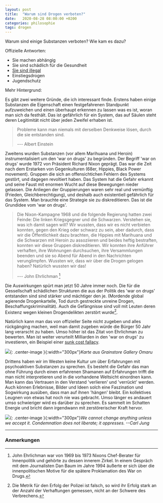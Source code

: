 ```yaml
---
layout: post
title:  "Warum sind Drogen verboten?"
date:   2020-08-28 08:00:00 +0200
categories: philosophie
tags: drogen
---
```


Warum sind einige Substanzen verboten? Wie kam es dazu?

Offizielle Antworten: 
- Sie machen abhängig
- Sie sind schädlich für die Gesundheit
- [Sie sind illegal](https://de.wikipedia.org/wiki/Marlene_Mortler#Umstrittene_Cannabis-Politik)
- Einstiegsdrogen
- Jugendschutz

Mehr Hintergrund:

Es gibt zwei weitere Gründe, die ich interessant finde. Erstens haben einige Substanzen die Eigenschaft einen festgefahrenen Standpunkt aufzuweichen und einen überhaupt erkennen zu lassen was es ist, woran man sich da festhält. Das ist gefährlich für ein System, das auf Säulen steht deren Legitimität nicht über jeden Zweifel erhaben ist.

>Probleme kann man niemals mit derselben Denkweise lösen, durch die sie entstanden sind.
>
> --- Albert Einstein

Zweitens wurden Substanzen (vor allem Marihuana und Heroin) instrumentalisiert um den 'war on drugs' zu begründen. Der Begriff 'war on drugs' wurde 1972 von Präsident Richard Nixon geprägt. Das war die Zeit nach dem Erstarken von Gegenkulturen (68er, Hippies, Black Power movement). Gruppen die sich an offensichtichen Fehlern des Systems gestört, und dagegen revoltiert haben. Das System hat die Gefahr erkannt und seine Faust mit enormen Wucht auf diese Bewegungen nieder gelassen. Die Anliegen der Gruppierungen waren sehr real und vernünftig (Frieden, Gleichberechtigung), und deshalb auch existentiell gefährlich für das System. Man brauchte eine Strategie sie zu diskreditieren. Das ist die Grundidee vom 'war on drugs'.

> Die Nixon-Kampagne 1968 und die folgende Regierung hatten zwei Feinde: Die linken Kriegsgegner und die Schwarzen. Verstehen sie, was ich damit sagen will? Wir wussten, dass wir es nicht verbieten konnten, gegen den Krieg oder schwarz zu sein, aber dadurch, dass wir die Öffentlichkeit dazu brachten, die Hippies mit Marihuana und die Schwarzen mit Heroin zu assoziieren und beides heftig bestraften, konnten wir diese Gruppen diskreditieren. Wir konnten ihre Anführer verhaften, ihre Wohnungen durchsuchen, ihre Versammlungen beenden und sie so Abend für Abend in den Nachrichten verunglimpfen. Wussten wir, dass wir über die Drogen gelogen haben? Natürlich wussten wir das!
>
> --- John Ehrlichman [^1]

Die Auswirkungen spürt man jetzt 50 Jahre immer noch. Die für die Gessellschaft schädlichen Strukturen die aus der Politik des 'war on drugs' entstanden sind sind stärker und mächtiger den je. (Mordende global agierende Drogenkartelle, Tod durch gestreckte unreine Drogen, Beschaffungskriminalität). Auch die Gefängnisse sind voll mit Leuten deren Existenz wegen kleinen Drogendelikten zerstört wurde[^2].

Natürlich kann man das von offizieller Seite nicht zugeben und alles rückgänging machen, weil man damit zugeben würde die Bürger 50 Jahr lang verarscht zu haben. Umso höher ist das Zitat von Ehrlichman zu bewerten. Man ist weiter verurteilt Milliarden in den 'war on drugs' zu investieren, ein Beispiel einer [sunk cost fallacy](https://en.wikipedia.org/wiki/Sunk_cost).

![]({{'/assets/images/bamboozle.jpg'}}){: .center-image }{:width="300px"}*Karte aus Grainstore Gallery Omaru*

Drittens haben wir im Westen keine Kultur um über Erfahrungen mit psychoaktiven Substanzen zu sprechen. Es besteht die Gefahr das man ohne Führung durch einen erfahrenen Shamanen auf Erfahrungen trifft die man nicht interpretieren und in die vorhandene Weltsicht einordnen kann. Man kann das Vertrauen in den Verstand 'verlieren' und 'verrückt' werden. Auch können Erlebnisse, Bilder und Ideen solch eine Faszination und Sogwirkung ausüben, dass man auf ihnen 'hängen' bleibt. 
Ein kollektives Leugnen von etwas hat noch nie was gebracht. Umso länger es andauert umso schwieriger wird es darüber zu sprechen. Es sammelt im Schatten Energie und bricht dann irgendwann mit zerstörerischer Kraft hervor.

![]({{'/assets/images/carljung.jpg'}}){: .center-image }{:width="300px"}*We cannot change anything unless we accept it. Condemnation does not liberate; it oppresses. --Carl Jung*


------------------------
### Anmerkungen


[^1]: John Ehrlichman war von 1969 bis 1973 Nixons Chef-Berater für Innenpolitik und gehörte zu dessen innerem Zirkel. In einem Gespräch mit dem Journalisten Dan Baum im Jahre 1994 äußerte er sich über die innenpolitischen Motive für die spätere Proklamation des War on Drugs.

[^2]: Die Metrik für den Erfolg der Polizei ist falsch, so wird ihr Erfolg stark an der Anzahl der Verhaftungen gemessen, nicht an der Schwere des Verbrechens.




